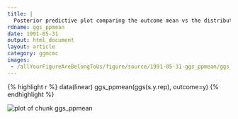 ```yaml
---
title: |
  Posterior predictive plot comparing the outcome mean vs the distribution of the predicted posterior means.
rdname: ggs_ppmean
date: 1991-05-31
output: html_document
layout: article
category: ggmcmc
images:
 - /allYourFigureAreBelongToUs/figure/source/1991-05-31-ggs_ppmean/ggs_ppmean-1.png
---
```





{% highlight r %}
data(linear)
ggs_ppmean(ggs(s.y.rep), outcome=y)
{% endhighlight %}

![plot of chunk ggs_ppmean](/allYourFigureAreBelongToUs/figure/source/1991-05-31-ggs_ppmean/ggs_ppmean-1.png) 